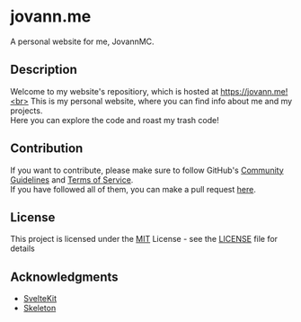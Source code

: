 # jovann.me

A personal website for me, JovannMC.

## Description

Welcome to my website's repositiory, which is hosted at https://jovann.me!<br>
This is my personal website, where you can find info about me and my projects.<br>
Here you can explore the code and roast my trash code!<br>

## Contribution

If you want to contribute, please make sure to follow GitHub's [Community Guidelines](https://docs.github.com/en/site-policy/github-terms/github-community-guidelines) and [Terms of Service](https://docs.github.com/en/site-policy/github-terms/github-terms-of-service).<br>
If you have followed all of them, you can make a pull request [here](https://github.com/JovannMC/jovann.me/pulls).

## License

This project is licensed under the [MIT](https://opensource.org/license/MIT/) License - see the [LICENSE](LICENSE) file for details<br>

## Acknowledgments

- [SvelteKit](https://kit.svelte.dev/)
- [Skeleton](https://www.skeleton.dev/)
